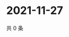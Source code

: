 # 2021-11-27

共 0 条

<!-- BEGIN WEIBO -->
<!-- 最后更新时间 Sat Nov 27 2021 22:10:14 GMT+0800 (China Standard Time) -->

<!-- END WEIBO -->
